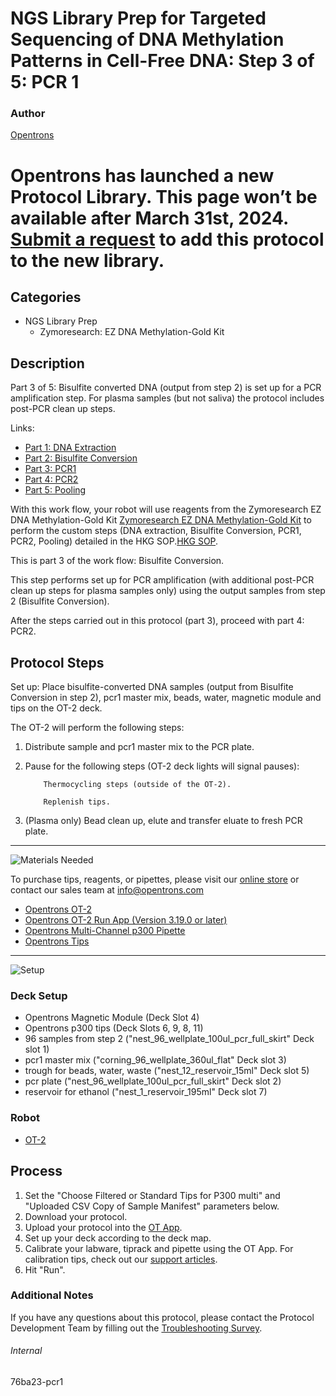 # NGS Library Prep for Targeted Sequencing of DNA Methylation Patterns in Cell-Free DNA: Step 3 of 5: PCR 1

### Author
[Opentrons](https://opentrons.com/)


# Opentrons has launched a new Protocol Library. This page won’t be available after March 31st, 2024. [Submit a request](https://docs.google.com/forms/d/e/1FAIpQLSdYYp9QCKow4nn0KlCVsMS3HX0eJ0N9O7-erajKvcpT0lWbSg/viewform) to add this protocol to the new library.

## Categories
* NGS Library Prep
     * Zymoresearch: EZ DNA Methylation-Gold Kit

## Description
Part 3 of 5: Bisulfite converted DNA (output from step 2) is set up for a PCR amplification step. For plasma samples (but not saliva) the protocol includes post-PCR clean up steps.

Links:
* [Part 1: DNA Extraction](http://protocols.opentrons.com/protocol/76ba23)
* [Part 2: Bisulfite Conversion](http://protocols.opentrons.com/protocol/76ba23-bisulfite_conversion)
* [Part 3: PCR1](http://protocols.opentrons.com/protocol/76ba23-pcr1)
* [Part 4: PCR2](http://protocols.opentrons.com/protocol/76ba23-pcr2)
* [Part 5: Pooling](http://protocols.opentrons.com/protocol/76ba23-pooling)

With this work flow, your robot will use reagents from the Zymoresearch EZ DNA Methylation-Gold Kit [Zymoresearch EZ DNA Methylation-Gold Kit](https://www.zymoresearch.com/collections/ez-dna-methylation-gold-kits) to perform the custom steps (DNA extraction, Bisulfite Conversion, PCR1, PCR2, Pooling) detailed in the HKG SOP.[HKG SOP](https://s3.amazonaws.com/pf-upload-01/u-4256/0/2021-03-04/vw23kchHKG%20Standard%20Operating%20Procedure%20for%20DNA%20extraction%20Targeted%20next%20generation%20sequencing%20and%20.xlsx).

This is part 3 of the work flow: Bisulfite Conversion.

This step performs set up for PCR amplification (with additional post-PCR clean up steps for plasma samples only) using the output samples from step 2 (Bisulfite Conversion).

After the steps carried out in this protocol (part 3), proceed with part 4: PCR2.


## Protocol Steps

Set up: Place bisulfite-converted DNA samples (output from Bisulfite Conversion in step 2), pcr1 master mix, beads, water, magnetic module and tips on the OT-2 deck.  

The OT-2 will perform the following steps:
1. Distribute sample and pcr1 master mix to the PCR plate.
2. Pause for the following steps (OT-2 deck lights will signal pauses):

           Thermocycling steps (outside of the OT-2).

           Replenish tips.

3. (Plasma only) Bead clean up, elute and transfer eluate to fresh PCR plate.

---
![Materials Needed](https://s3.amazonaws.com/opentrons-protocol-library-website/custom-README-images/001-General+Headings/materials.png)

To purchase tips, reagents, or pipettes, please visit our [online store](https://shop.opentrons.com/) or contact our sales team at [info@opentrons.com](mailto:info@opentrons.com)

* [Opentrons OT-2](https://shop.opentrons.com/collections/ot-2-robot/products/ot-2)
* [Opentrons OT-2 Run App (Version 3.19.0 or later)](https://opentrons.com/ot-app/)
* [Opentrons Multi-Channel p300 Pipette](https://shop.opentrons.com/collections/ot-2-pipettes/products/single-channel-electronic-pipette)
* [Opentrons Tips](https://shop.opentrons.com/collections/opentrons-tips)

---
![Setup](https://s3.amazonaws.com/opentrons-protocol-library-website/custom-README-images/001-General+Headings/Setup.png)

### Deck Setup
* Opentrons Magnetic Module (Deck Slot 4)
* Opentrons p300 tips (Deck Slots 6, 9, 8, 11)
* 96 samples from step 2 ("nest_96_wellplate_100ul_pcr_full_skirt" Deck slot 1)
* pcr1 master mix ("corning_96_wellplate_360ul_flat" Deck slot 3)
* trough for beads, water, waste ("nest_12_reservoir_15ml" Deck slot 5)
* pcr plate ("nest_96_wellplate_100ul_pcr_full_skirt" Deck slot 2)
* reservoir for ethanol ("nest_1_reservoir_195ml" Deck slot 7)

### Robot
* [OT-2](https://opentrons.com/ot-2)

## Process
1. Set the "Choose Filtered or Standard Tips for P300 multi" and "Uploaded CSV Copy of Sample Manifest" parameters below.
2. Download your protocol.
3. Upload your protocol into the [OT App](https://opentrons.com/ot-app).
4. Set up your deck according to the deck map.
5. Calibrate your labware, tiprack and pipette using the OT App. For calibration tips, check out our [support articles](https://support.opentrons.com/en/collections/1559720-guide-for-getting-started-with-the-ot-2).
6. Hit "Run".

### Additional Notes
If you have any questions about this protocol, please contact the Protocol Development Team by filling out the [Troubleshooting Survey](https://protocol-troubleshooting.paperform.co/).

###### Internal
76ba23-pcr1
